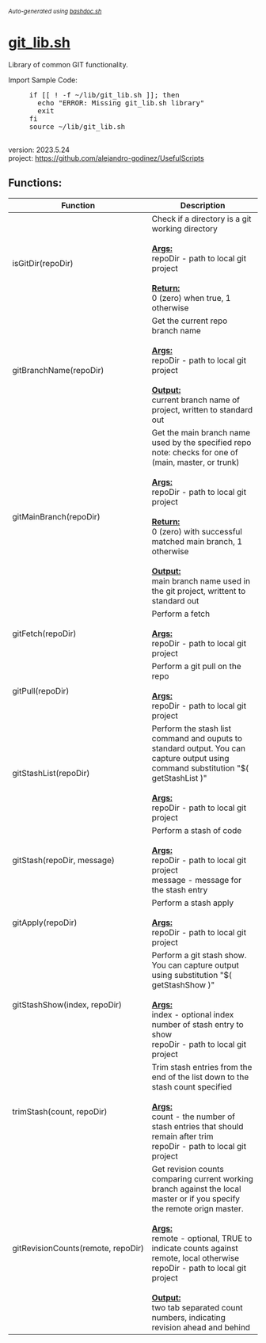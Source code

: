 <small><i>Auto-generated using [bashdoc.sh](https://github.com/alejandro-godinez/UsefulScripts/blob/trunk/bashdoc/bashdoc.sh)</i></small>
# [git_lib.sh](../git_lib.sh)

 Library of common GIT functionality.
 
 Import Sample Code:
   <pre>
     if [[ ! -f ~/lib/git_lib.sh ]]; then
       echo "ERROR: Missing git_lib.sh library"
       exit
     fi
     source ~/lib/git_lib.sh
   </pre>  
 
 version: 2023.5.24  
 project:  https://github.com/alejandro-godinez/UsefulScripts  


## Functions:
| Function | Description |
|----------|-------------|
| isGitDir(repoDir) | Check if a directory is a git working directory    <br><br><u><b>Args:</b></u><br>repoDir - path to local git project  <br><br><u><b>Return:</b></u><br>0 (zero) when true, 1 otherwise  <br> |
| gitBranchName(repoDir) | Get the current repo branch name    <br><br><u><b>Args:</b></u><br>repoDir - path to local git project  <br><br><u><b>Output:</b></u><br>current branch name of project, written to standard out  <br> |
| gitMainBranch(repoDir) | Get the main branch name used by the specified repo  note: checks for one of (main, master, or trunk)    <br><br><u><b>Args:</b></u><br>repoDir - path to local git project  <br><br><u><b>Return:</b></u><br>0 (zero) with successful matched main branch, 1 otherwise  <br><br><u><b>Output:</b></u><br>main branch name used in the git project, writtent to standard out  <br> |
| gitFetch(repoDir) | Perform a fetch    <br><br><u><b>Args:</b></u><br>repoDir - path to local git project  <br> |
| gitPull(repoDir) | Perform a git pull on the repo    <br><br><u><b>Args:</b></u><br>repoDir - path to local git project  <br> |
| gitStashList(repoDir) | Perform the stash list command and ouputs to standard output.  You can capture output using command substitution "$( getStashList )"    <br><br><u><b>Args:</b></u><br>repoDir - path to local git project  <br> |
| gitStash(repoDir,&nbsp;message) | Perform a stash of code    <br><br><u><b>Args:</b></u><br>repoDir - path to local git project  <br>message - message for the stash entry  <br> |
| gitApply(repoDir) | Perform a stash apply    <br><br><u><b>Args:</b></u><br>repoDir - path to local git project  <br> |
| gitStashShow(index,&nbsp;repoDir) | Perform a git stash show.  You can capture output using substitution "$( getStashShow )"    <br><br><u><b>Args:</b></u><br>index - optional index number of stash entry to show  <br>repoDir - path to local git project  <br> |
| trimStash(count,&nbsp;repoDir) | Trim stash entries from the end of the list down to the stash count specified    <br><br><u><b>Args:</b></u><br>count - the number of stash entries that should remain after trim  <br>repoDir - path to local git project  <br> |
| gitRevisionCounts(remote,&nbsp;repoDir) | Get revision counts comparing current working branch against the local master  or if you specify the remote orign master.    <br><br><u><b>Args:</b></u><br>remote - optional, TRUE to indicate counts against remote, local otherwise  <br>repoDir - path to local git project  <br><br><u><b>Output:</b></u><br>two tab separated count numbers, indicating revision ahead and behind  <br> |
